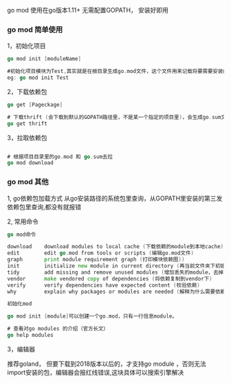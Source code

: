 go mod 使用在go版本1.11+
无需配置GOPATH， 安装好即用


### go mod 简单使用

1，初始化项目
```go
go mod init [moduleName]

#初始化项目模块为Test,其实就是在根目录生成go.mod文件，这个文件用来记载将要需要安装的依赖
eg: go mod init Test
```
2，下载依赖包

```go
go get [Pageckage]

# 下载thrift (会下载到默认的GOPATH路径里，不是某一个指定的项目里)，会生成go.sum文件记录包的版本信息
go get thrift
```

3，拉取依赖包

```go

# 根据项目目录里的go.mod 和 go.sum去拉
go mod download
```

### go mod 其他

1, go依赖包加载方式
从go安装路径的系统包里查询，从GOPATH里安装的第三发依赖包里查询,都没有就报错

2, 常用命令

```go
go mod命令

download    download modules to local cache (下载依赖的module到本地cache))
edit        edit go.mod from tools or scripts (编辑go.mod文件)
graph       print module requirement graph (打印模块依赖图))
init        initialize new module in current directory (再当前文件夹下初始化一个新的module, 创建go.mod文件))
tidy        add missing and remove unused modules (增加丢失的module，去掉未用的module)
vendor      make vendored copy of dependencies (将依赖复制到vendor下)
verify      verify dependencies have expected content (校验依赖)
why         explain why packages or modules are needed (解释为什么需要依赖)

初始化mod

go mod init [module]可以创建一个go.mod，只有一行信息module。

# 查看对go modules 的介绍（官方长文）
go help modules 
```

3，编辑器

推荐goland， 但要下载到2018版本以后的，才支持go module ，否则无法import安装的包，编辑器会报红线错误,这块具体可以搜索引擎解决




